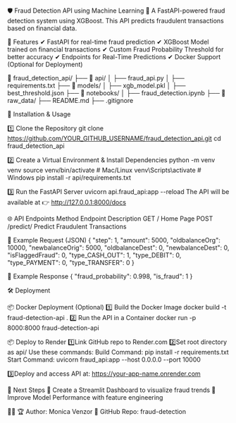 🛡️ Fraud Detection API using Machine Learning
🚀 A FastAPI-powered fraud detection system using XGBoost. This API predicts fraudulent transactions based on financial data.

📌 Features
✔ FastAPI for real-time fraud prediction
✔ XGBoost Model trained on financial transactions
✔ Custom Fraud Probability Threshold for better accuracy
✔ Endpoints for Real-Time Predictions
✔ Docker Support (Optional for Deployment)

📂 fraud_detection_api/
   ├── 📂 api/
   │   ├── fraud_api.py
   │   ├── requirements.txt
   ├── 📂 models/
   │   ├── xgb_model.pkl
   │   ├── best_threshold.json
   ├── 📂 notebooks/
   │   ├── fraud_detection.ipynb
   ├── 📂 raw_data/
   ├── README.md
   ├── .gitignore

🚀 Installation & Usage

1️⃣ Clone the Repository
git clone https://github.com/YOUR_GITHUB_USERNAME/fraud_detection_api.git
cd fraud_detection_api

2️⃣ Create a Virtual Environment & Install Dependencies
python -m venv venv
source venv/bin/activate  # Mac/Linux
venv\Scripts\activate  # Windows
pip install -r api/requirements.txt

3️⃣ Run the FastAPI Server
uvicorn api.fraud_api:app --reload
The API will be available at 👉 http://127.0.0.1:8000/docs

🌐 API Endpoints
Method	Endpoint	Description
GET	/	Home Page
POST	/predict/	Predict Fraudulent Transactions

📌 Example Request (JSON)
{
    "step": 1,
    "amount": 5000,
    "oldbalanceOrg": 10000,
    "newbalanceOrig": 5000,
    "oldbalanceDest": 0,
    "newbalanceDest": 0,
    "isFlaggedFraud": 0,
    "type_CASH_OUT": 1,
    "type_DEBIT": 0,
    "type_PAYMENT": 0,
    "type_TRANSFER": 0
}

📌 Example Response
{
    "fraud_probability": 0.998,
    "is_fraud": 1
}

🛠️ Deployment

📦 Docker Deployment (Optional)
1️⃣ Build the Docker Image
docker build -t fraud-detection-api .
2️⃣ Run the API in a Container
docker run -p 8000:8000 fraud-detection-api

📦 Deploy to Render
1️⃣Link GitHub repo to Render.com
2️⃣Set root directory as api/
    Use these commands:
    Build Command: pip install -r requirements.txt
    Start Command: uvicorn fraud_api:app --host 0.0.0.0 --port 10000

3️⃣Deploy and access API at: https://your-app-name.onrender.com

🎯 Next Steps
🔹 Create a Streamlit Dashboard to visualize fraud trends
🔹 Improve Model Performance with feature engineering

👨‍💻 🏆 Author: Monica Venzor
📌 GitHub Repo: fraud-detection
